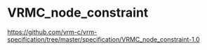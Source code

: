 # VRMC_node_constraint

https://github.com/vrm-c/vrm-specification/tree/master/specification/VRMC_node_constraint-1.0
